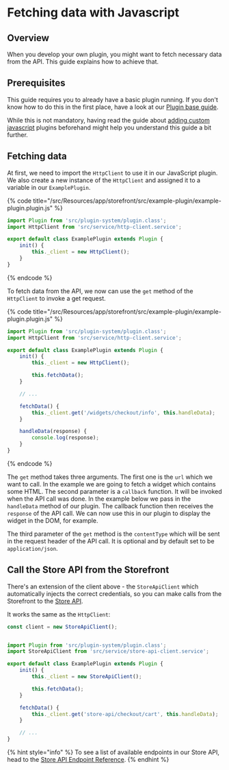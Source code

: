 # Fetching data with Javascript

## Overview

When you develop your own plugin, you might want to fetch necessary data from the API. This guide explains how to achieve that.

## Prerequisites

This guide requires you to already have a basic plugin running. If you don't know how to do this in the first place, have a look at our [Plugin base guide](../plugin-base-guide.md).

While this is not mandatory, having read the guide about [adding custom javascript](add-custom-javascript.md) plugins beforehand might help you understand this guide a bit further.

## Fetching data

At first, we need to import the `HttpClient` to use it in our JavaScript plugin. We also create a new instance of the `HttpClient` and assigned it to a variable in our `ExamplePlugin`.

{% code title="<plugin root>/src/Resources/app/storefront/src/example-plugin/example-plugin.plugin.js" %}
```javascript
import Plugin from 'src/plugin-system/plugin.class';
import HttpClient from 'src/service/http-client.service';

export default class ExamplePlugin extends Plugin {
    init() {
        this._client = new HttpClient();
    }
}
```
{% endcode %}

To fetch data from the API, we now can use the `get` method of the `HttpClient` to invoke a get request.

{% code title="<plugin root>/src/Resources/app/storefront/src/example-plugin/example-plugin.plugin.js" %}
```javascript
import Plugin from 'src/plugin-system/plugin.class';
import HttpClient from 'src/service/http-client.service';

export default class ExamplePlugin extends Plugin {
    init() {
        this._client = new HttpClient();

        this.fetchData();
    }

    // ...

    fetchData() {
        this._client.get('/widgets/checkout/info', this.handleData);
    }

    handleData(response) {
        console.log(response);
    }
}
```
{% endcode %}

The `get` method takes three arguments. The first one is the `url` which we want to call. In the example we are going to fetch a widget which contains some HTML. The second parameter is a `callback` function. It will be invoked when the API call was done. In the example below we pass in the `handleData` method of our plugin. The callback function then receives the `response` of the API call. We can now use this in our plugin to display the widget in the DOM, for example.

The third parameter of the `get` method is the `contentType` which will be sent in the request header of the API call. It is optional and by default set to be `application/json`.

## Call the Store API from the Storefront

There's an extension of the client above - the `StoreApiClient` which automatically injects the correct credentials, so you can make calls from the Storefront to the [Store API](../../../../concepts/api/store-api.md).

It works the same as the `HttpClient`: 

```javascript
const client = new StoreApiClient();


import Plugin from 'src/plugin-system/plugin.class';
import StoreApiClient from 'src/service/store-api-client.service';

export default class ExamplePlugin extends Plugin {
    init() {
        this._client = new StoreApiClient();

        this.fetchData();
    }

    fetchData() {
        this._client.get('store-api/checkout/cart', this.handleData);
    }

    // ...
}
```

{% hint style="info" %}
To see a list of available endpoints in our Store API, head to the [Store API Endpoint Reference](https://shopware.stoplight.io/docs/store-api).
{% endhint %}
